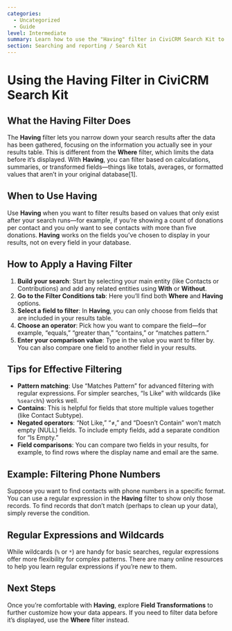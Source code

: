 ```yaml
---
categories:
  - Uncategorized
  - Guide
level: Intermediate
summary: Learn how to use the "Having" filter in CiviCRM Search Kit to refine your search results by filtering on aggregated or transformed data.
section: Searching and reporting / Search Kit
---
```


# Using the Having Filter in CiviCRM Search Kit

## What the Having Filter Does

The **Having** filter lets you narrow down your search results after the data has been gathered, focusing on the information you actually see in your results table. This is different from the **Where** filter, which limits the data before it’s displayed. With **Having**, you can filter based on calculations, summaries, or transformed fields—things like totals, averages, or formatted values that aren’t in your original database[1].

## When to Use Having

Use **Having** when you want to filter results based on values that only exist after your search runs—for example, if you’re showing a count of donations per contact and you only want to see contacts with more than five donations. **Having** works on the fields you’ve chosen to display in your results, not on every field in your database.

## How to Apply a Having Filter

1. **Build your search**: Start by selecting your main entity (like Contacts or Contributions) and add any related entities using **With** or **Without**.
2. **Go to the Filter Conditions tab**: Here you’ll find both **Where** and **Having** options.
3. **Select a field to filter**: In **Having**, you can only choose from fields that are included in your results table.
4. **Choose an operator**: Pick how you want to compare the field—for example, “equals,” “greater than,” “contains,” or “matches pattern.”
5. **Enter your comparison value**: Type in the value you want to filter by. You can also compare one field to another field in your results.

## Tips for Effective Filtering

- **Pattern matching**: Use “Matches Pattern” for advanced filtering with regular expressions. For simpler searches, “Is Like” with wildcards (like `%search%`) works well.
- **Contains**: This is helpful for fields that store multiple values together (like Contact Subtype).
- **Negated operators**: “Not Like,” “≠,” and “Doesn’t Contain” won’t match empty (NULL) fields. To include empty fields, add a separate condition for “Is Empty.”
- **Field comparisons**: You can compare two fields in your results, for example, to find rows where the display name and email are the same.

## Example: Filtering Phone Numbers

Suppose you want to find contacts with phone numbers in a specific format. You can use a regular expression in the **Having** filter to show only those records. To find records that don’t match (perhaps to clean up your data), simply reverse the condition.

## Regular Expressions and Wildcards

While wildcards (`%` or `*`) are handy for basic searches, regular expressions offer more flexibility for complex patterns. There are many online resources to help you learn regular expressions if you’re new to them.

## Next Steps

Once you’re comfortable with **Having**, explore **Field Transformations** to further customize how your data appears. If you need to filter data before it’s displayed, use the **Where** filter instead.
